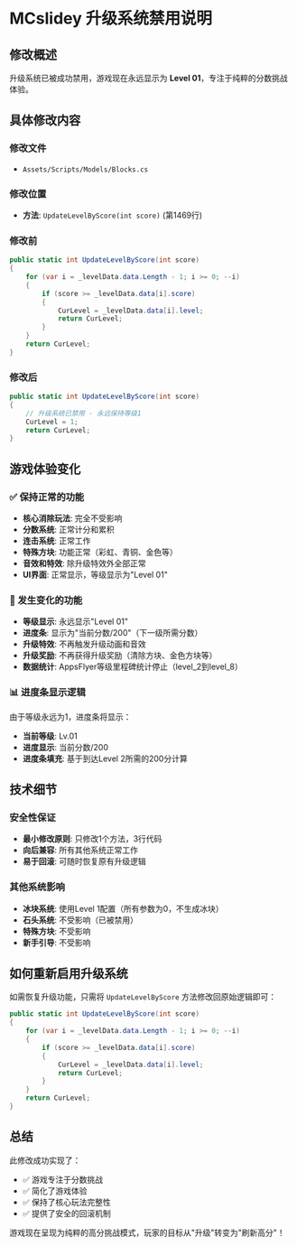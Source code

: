 # MCslidey 升级系统禁用说明

## 修改概述
升级系统已被成功禁用，游戏现在永远显示为 **Level 01**，专注于纯粹的分数挑战体验。

## 具体修改内容

### 修改文件
- `Assets/Scripts/Models/Blocks.cs`

### 修改位置
- **方法**: `UpdateLevelByScore(int score)` (第1469行)

### 修改前
```csharp
public static int UpdateLevelByScore(int score)
{
    for (var i = _levelData.data.Length - 1; i >= 0; --i)
    {
        if (score >= _levelData.data[i].score)
        {
            CurLevel = _levelData.data[i].level;
            return CurLevel;
        }
    }
    return CurLevel;
}
```

### 修改后
```csharp
public static int UpdateLevelByScore(int score)
{
    // 升级系统已禁用 - 永远保持等级1
    CurLevel = 1;
    return CurLevel;
}
```

## 游戏体验变化

### ✅ 保持正常的功能
- **核心消除玩法**: 完全不受影响
- **分数系统**: 正常计分和累积
- **连击系统**: 正常工作
- **特殊方块**: 功能正常（彩虹、青铜、金色等）
- **音效和特效**: 除升级特效外全部正常
- **UI界面**: 正常显示，等级显示为"Level 01"

### 🔄 发生变化的功能
- **等级显示**: 永远显示"Level 01"
- **进度条**: 显示为"当前分数/200"（下一级所需分数）
- **升级特效**: 不再触发升级动画和音效
- **升级奖励**: 不再获得升级奖励（清除方块、金色方块等）
- **数据统计**: AppsFlyer等级里程碑统计停止（level_2到level_8）

### 📊 进度条显示逻辑
由于等级永远为1，进度条将显示：
- **当前等级**: Lv.01
- **进度显示**: 当前分数/200
- **进度条填充**: 基于到达Level 2所需的200分计算

## 技术细节

### 安全性保证
- **最小修改原则**: 只修改1个方法，3行代码
- **向后兼容**: 所有其他系统正常工作
- **易于回滚**: 可随时恢复原有升级逻辑

### 其他系统影响
- **冰块系统**: 使用Level 1配置（所有参数为0，不生成冰块）
- **石头系统**: 不受影响（已被禁用）
- **特殊方块**: 不受影响
- **新手引导**: 不受影响

## 如何重新启用升级系统

如需恢复升级功能，只需将 `UpdateLevelByScore` 方法修改回原始逻辑即可：

```csharp
public static int UpdateLevelByScore(int score)
{
    for (var i = _levelData.data.Length - 1; i >= 0; --i)
    {
        if (score >= _levelData.data[i].score)
        {
            CurLevel = _levelData.data[i].level;
            return CurLevel;
        }
    }
    return CurLevel;
}
```

## 总结

此修改成功实现了：
- ✅ 游戏专注于分数挑战
- ✅ 简化了游戏体验
- ✅ 保持了核心玩法完整性
- ✅ 提供了安全的回滚机制

游戏现在呈现为纯粹的高分挑战模式，玩家的目标从"升级"转变为"刷新高分"！ 